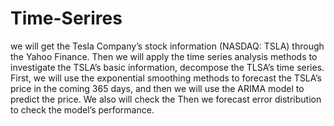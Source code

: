 # Time-Serires
we will get the Tesla Company’s stock information (NASDAQ: TSLA) through the Yahoo Finance. Then we will apply the time series analysis methods to investigate the TSLA’s basic information, decompose the TLSA’s time series. First, we will use the exponential smoothing methods to forecast the TSLA’s price in the coming 365 days, and then we will use the ARIMA model to predict the price. We also will check the Then we forecast error distribution to check the model’s performance.
